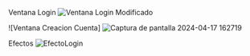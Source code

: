 Ventana Login
![Ventana Login Modificado](https://github.com/Alejandro99919/ProyectoFinalDS/assets/148273328/019b0a82-069e-4f3f-9b74-019c24de54c4)

![Ventana Creacion Cuenta] ![Captura de pantalla 2024-04-17 162719](https://github.com/Alejandro99919/ProyectoFinalDS/assets/145159178/4ce61738-300b-4be0-8f1f-dd82fb3cab1e)



Efectos
![EfectoLogin](https://github.com/Alejandro99919/ProyectoFinalDS/assets/148273328/5c57eb17-b963-425c-846c-cd29eaac7ff2)


